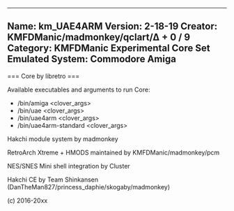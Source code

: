 -----------------------
Name: km_UAE4ARM
Version: 2-18-19
Creator: KMFDManic/madmonkey/qclart/∆ + 0 / 9
Category: KMFDManic Experimental Core Set
Emulated System: Commodore Amiga
-----------------------
=== Core by libretro ===

Available executables and arguments to run Core:
- /bin/amiga <rom> <clover_args>
- /bin/uae <rom> <clover_args>
- /bin/uae4arm <rom> <clover_args>
- /bin/uae4arm-standard <rom> <clover_args>

Hakchi module system by madmonkey

RetroArch Xtreme + HMODS maintained by KMFDManic/madmonkey/pcm

NES/SNES Mini shell integration by Cluster

Hakchi CE by Team Shinkansen (DanTheMan827/princess_daphie/skogaby/madmonkey)

(c) 2016-20xx

